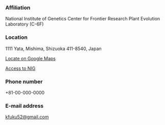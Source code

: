 ### Affiliation
National Institute of Genetics
Center for Frontier Research
Plant Evolution Laboratory (C-6F)

### Location
1111 Yata, Mishima, Shizuoka 411-8540, Japan

[Locate on Google Maps](https://maps.app.goo.gl/5GbRsZsXAX4KVE55A)

[Access to NIG](https://www.nig.ac.jp/nig/about-nig/access)

### Phone number
+81-00-000-0000

### E-mail address
kfuku52@gmail.com

